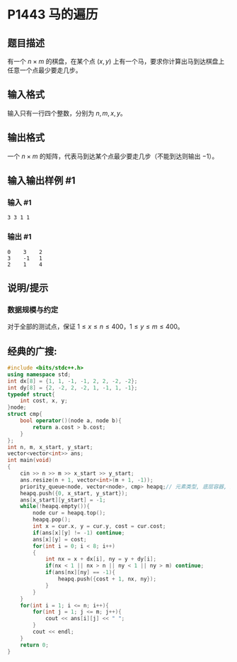 # P1443 马的遍历

## 题目描述

有一个 $n \times m$ 的棋盘，在某个点 $(x, y)$ 上有一个马，要求你计算出马到达棋盘上任意一个点最少要走几步。

## 输入格式

输入只有一行四个整数，分别为 $n, m, x, y$。

## 输出格式

一个 $n \times m$ 的矩阵，代表马到达某个点最少要走几步（不能到达则输出 $-1$）。

## 输入输出样例 #1

### 输入 #1

```
3 3 1 1
```

### 输出 #1

```
0    3    2    
3    -1   1    
2    1    4
```

## 说明/提示

### 数据规模与约定

对于全部的测试点，保证 $1 \leq x \leq n \leq 400$，$1 \leq y \leq m \leq 400$。
## 经典的广搜:
```cpp
#include <bits/stdc++.h>
using namespace std;
int dx[8] = {1, 1, -1, -1, 2, 2, -2, -2};
int dy[8] = {2, -2, 2, -2, 1, -1, 1, -1};
typedef struct{
    int cost, x, y;
}node;
struct cmp{
    bool operator()(node a, node b){
        return a.cost > b.cost;
    }
};
int n, m, x_start, y_start;
vector<vector<int>> ans;
int main(void)
{
    cin >> n >> m >> x_start >> y_start;
    ans.resize(n + 1, vector<int>(m + 1, -1));
    priority_queue<node, vector<node>, cmp> heapq;// 元素类型, 底层容器, 比较器;
    heapq.push({0, x_start, y_start});
    ans[x_start][y_start] = -1;
    while(!heapq.empty()){
        node cur = heapq.top();
        heapq.pop();
        int x = cur.x, y = cur.y, cost = cur.cost;
        if(ans[x][y] != -1) continue;
        ans[x][y] = cost;
        for(int i = 0; i < 8; i++)
        {
            int nx = x + dx[i], ny = y + dy[i];
            if(nx < 1 || nx > n || ny < 1 || ny > m) continue;
            if(ans[nx][ny] == -1){
                heapq.push({cost + 1, nx, ny});
            }
        }
    }
    for(int i = 1; i <= n; i++){
        for(int j = 1; j <= m; j++){
            cout << ans[i][j] << " ";
        }
        cout << endl;
    }
    return 0;
}
```